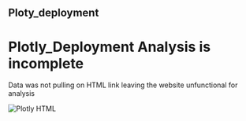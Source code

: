 ## Ploty_deployment

# Plotly_Deployment Analysis is incomplete

Data was not pulling on HTML link leaving the website unfunctional for analysis

![Plotly HTML](https://user-images.githubusercontent.com/79024998/127799717-f6ebd11d-acb5-4f70-86c0-db326ecab8d9.PNG)
